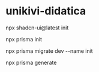 # unikivi-didatica




npx shadcn-ui@latest init



npx prisma init

npx prisma migrate dev --name init

npx prisma generate